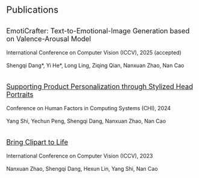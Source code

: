 <span id="pub"></span>
<font size="+2">Publications</font>
    <br /><br />
<div style="display: flex; align-items: flex-start; margin-bottom: 20px;">
  <!-- <div style="flex: 0 0 200px; margin-right: 20px;"> -->
    <!-- <img src="./figs/emoticrafter.png" alt="" style="width: 100%; height: auto;"> -->
  <!-- </div> -->
  <div>
    <font size="+1">EmotiCrafter: Text-to-Emotional-Image Generation based on Valence-Arousal Model</font>
    <br /><br />
    International Conference on Computer Vision (ICCV), 2025 (accepted) <br /> <br />
    Shengqi Dang*, Yi He*, Long Ling, Ziqing Qian, Nanxuan Zhao, Nan Cao  <br /> <br />
    <!-- 智能可控的情感化图像生成  -->
    <!-- Controllable Emotional Image Generation -->
  </div>
</div>

<div style="display: flex; align-items: flex-start; margin-bottom: 20px;">
  <!-- <div style="flex: 0 0 200px; margin-right: 20px;"> -->
    <!-- <img src="./figs/picme.png" alt="" style="width: 100%; height: auto;"> -->
  <!-- </div> -->
  <div>
    <font size="+1"><a href="https://dl.acm.org/doi/abs/10.1145/3613904.3642391"> Supporting Product Personalization through Stylized Head Portraits</a></font>
    <br /><br />
    Conference on Human Factors in Computing Systems (CHI), 2024 <br /> <br />
    Yang Shi, Yechun Peng, Shengqi Dang, Nanxuan Zhao, Nan Cao  <br /> <br />
    <!-- 个性化头像生成算法与物品个性化系统  -->
    <!-- Personalized Avatar Generation and Product Personalization System -->
    <!-- <br/><br/> -->
  </div>
</div>

<div style="display: flex; align-items: flex-start; margin-bottom: 20px;">
  <!-- <div style="flex: 0 0 200px; margin-right: 20px;"> -->
    <!-- <img src="./figs/clipfaceshop.png" alt="" style="width: 100%; height: auto;"> -->
  <!-- </div> -->
  <div>
    <font size="+1"><a href="https://openaccess.thecvf.com/content/ICCV2023/html/Zhao_Bring_Clipart_to_Life_ICCV_2023_paper.html">Bring Clipart to Life</a></font>
    <br /><br />
    International Conference on Computer Vision (ICCV), 2023 <br /> <br />
    Nanxuan Zhao, Shengqi Dang, Hexun Lin, Yang Shi, Nan Cao  <br /> <br />
    <!-- 基于拼贴画交互的照片编辑算法  -->
    <!-- Photo Editing Algorithm Based on Clipart Interaction -->
    <!-- <br /> <br /> -->
  </div>
</div>